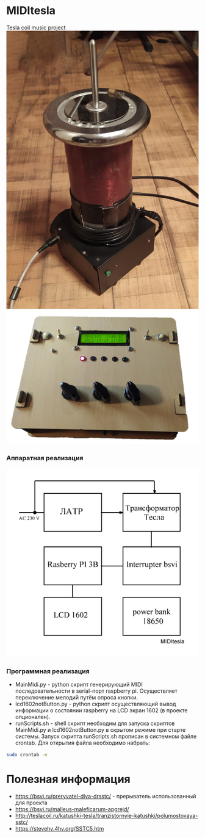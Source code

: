 # MIDItesla
Tesla coil music project
![Иллюстрация к проекту](https://github.com/sergey12malyshev/MIDItesla//raw/master/images/КТ.jpg)
![Иллюстрация к проекту](https://github.com/sergey12malyshev/MIDItesla//raw/master/images/Пульт.jpg)

### Аппаратная реализация ###

![Иллюстрация к проекту](https://github.com/sergey12malyshev/MIDItesla//raw/master/schemes/Cхема_структурная.BMP)
### Программная реализация ###
* MainMidi.py - python скрипт генерирующий MIDI последовательности в serial-порт raspberry pi. Осуществляет переключение мелодий путём опроса кнопки.
* lcd1602notButton.py - python скрипт осуществляющий вывод информации о состоянии raspberry на LCD экран 1602 (в проекте опционален).
* runScripts.sh - shell скрипт необходим для запуска скриптов MainMidi.py и lcd1602notButton.py в скрытом режиме при старте системы.
Запуск скрипта runScripts.sh прописан в системном файле crontab. Для открытия файла необходимо набрать:
```bash
sudo crontab -e
```
# Полезная информация
* https://bsvi.ru/preryvatel-dlya-drsstc/ - прерыватель использованный для проекта
* https://bsvi.ru/malleus-maleficarum-apgrejd/
* http://teslacoil.ru/katushki-tesla/tranzistornyie-katushki/polumostovaya-sstc/ 
* https://stevehv.4hv.org/SSTC5.htm
